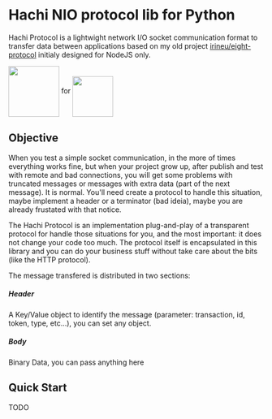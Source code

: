 # Hachi NIO protocol lib for Python

Hachi Protocol is a lightwight network I/O socket communication format to transfer data between applications based on my old project [irineu/eight-protocol](https://github.com/irineu/eight-protocol) initialy designed for NodeJS only.

<img src="http://irineuantunes.com/hachi-protocol.svg" height="100" valign="middle"> for <img src="http://irineuantunes.com/python.svg" height="80" valign="bottom">

## Objective
When you test a simple socket communication, in the more of times everything works fine, but when your project grow up, after publish and test with remote and bad connections, you will get some problems with truncated messages or messages with extra data (part of the next message). It is normal. You'll need create a protocol to handle this situation, maybe implement a header or a terminator (bad ideia), maybe you are already frustated with that notice.

The Hachi Protocol is an implementation plug-and-play of a transparent protocol for handle those situations for you, and the most important: it does not change your code too much. The protocol itself is encapsulated in this library and you can do your business stuff without take care about the bits (like the HTTP protocol).

The message transfered is distributed in two sections:
##### Header
A Key/Value object to identify the message (parameter: transaction, id, token, type, etc...), you can set any object.
##### Body
Binary Data, you can pass anything here

## Quick Start

TODO
